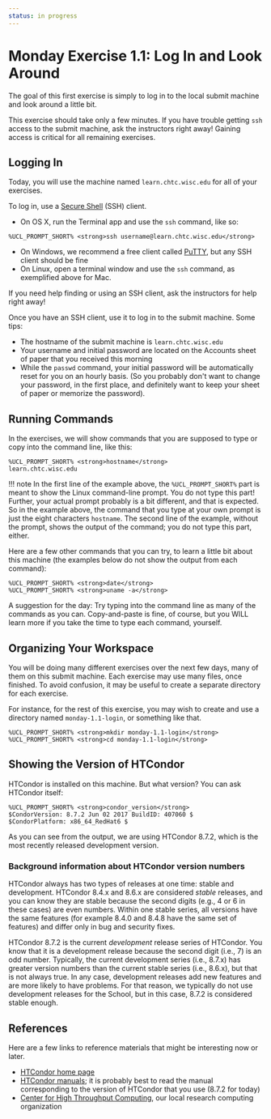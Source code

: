 ```yaml
---
status: in progress
---
```


<style type="text/css"> pre em { font-style: normal; background-color: yellow; } pre strong { font-style: normal; font-weight: bold; color: \#008; } </style>

Monday Exercise 1.1: Log In and Look Around
===========================================

The goal of this first exercise is simply to log in to the local submit machine and look around a little bit.

This exercise should take only a few minutes. If you have trouble getting `ssh` access to the submit machine, ask the instructors right away! Gaining access is critical for all remaining exercises.

Logging In
----------

Today, you will use the machine named `learn.chtc.wisc.edu` for all of your exercises.

To log in, use a [Secure Shell](http://en.wikipedia.org/wiki/Secure_Shell) (SSH) client.

-   On OS X, run the Terminal app and use the `ssh` command, like so:

``` console
%UCL_PROMPT_SHORT% <strong>ssh username@learn.chtc.wisc.edu</strong>
```

-   On Windows, we recommend a free client called [PuTTY](http://www.chiark.greenend.org.uk/~sgtatham/putty/), but any SSH client should be fine
-   On Linux, open a terminal window and use the `ssh` command, as exemplified above for Mac.

If you need help finding or using an SSH client, ask the instructors for help right away!

Once you have an SSH client, use it to log in to the submit machine. Some tips:

-   The hostname of the submit machine is `learn.chtc.wisc.edu`
-   Your username and initial password are located on the Accounts sheet of paper that you received this morning
-   While the `passwd` command, your initial password will be automatically reset for you on an hourly basis. (So you probably don't want to change your password, in the first place, and definitely want to keep your sheet of paper or memorize the password).

Running Commands
----------------

In the exercises, we will show commands that you are supposed to type or copy into the command line, like this:

``` console
%UCL_PROMPT_SHORT% <strong>hostname</strong>
learn.chtc.wisc.edu
```

!!! note
    In the first line of the example above, the `%UCL_PROMPT_SHORT%` part is meant to show the Linux command-line prompt.
    You do not type this part! Further, your actual prompt probably is a bit different, and that is expected.
    So in the example above, the command that you type at your own prompt is just the eight characters `hostname`.
    The second line of the example, without the prompt, shows the output of the command; you do not type this part,
    either.

Here are a few other commands that you can try, to learn a little bit about this machine (the examples below do not show the output from each command):

``` console
%UCL_PROMPT_SHORT% <strong>date</strong>
%UCL_PROMPT_SHORT% <strong>uname -a</strong>
```

A suggestion for the day: Try typing into the command line as many of the commands as you can. Copy-and-paste is fine, of course, but you WILL learn more if you take the time to type each command, yourself.

Organizing Your Workspace
-------------------------

You will be doing many different exercises over the next few days, many of them on this submit machine. Each exercise may use many files, once finished. To avoid confusion, it may be useful to create a separate directory for each exercise.

For instance, for the rest of this exercise, you may wish to create and use a directory named `monday-1.1-login`, or something like that.

``` console
%UCL_PROMPT_SHORT% <strong>mkdir monday-1.1-login</strong>
%UCL_PROMPT_SHORT% <strong>cd monday-1.1-login</strong>
```

Showing the Version of HTCondor
-------------------------------

HTCondor is installed on this machine. But what version? You can ask HTCondor itself:

``` console
%UCL_PROMPT_SHORT% <strong>condor_version</strong>
$CondorVersion: 8.7.2 Jun 02 2017 BuildID: 407060 $
$CondorPlatform: x86_64_RedHat6 $
```

As you can see from the output, we are using HTCondor 8.7.2, which is the most recently released development version.

### Background information about HTCondor version numbers

HTCondor always has two types of releases at one time: stable and development. HTCondor 8.4.x and 8.6.x are considered *stable* releases, and you can know they are stable because the second digits (e.g., 4 or 6 in these cases) are even numbers. Within one stable series, all versions have the same features (for example 8.4.0 and 8.4.8 have the same set of features) and differ only in bug and security fixes.

HTCondor 8.7.2 is the current *development* release series of HTCondor. You know that it is a development release because the second digit (i.e., 7) is an odd number. Typically, the current development series (i.e., 8.7.x) has greater version numbers than the current stable series (i.e., 8.6.x), but that is not always true. In any case, development releases add new features and are more likely to have problems. For that reason, we typically do not use development releases for the School, but in this case, 8.7.2 is considered stable enough.

References
----------

Here are a few links to reference materials that might be interesting now or later.

-   [HTCondor home page](http://research.cs.wisc.edu/htcondor/)
-   [HTCondor manuals](http://research.cs.wisc.edu/htcondor/manual/); it is probably best to read the manual corresponding to the version of HTCondor that you use (8.7.2 for today)
-   [Center for High Throughput Computing](http://chtc.cs.wisc.edu/), our local research computing organization


